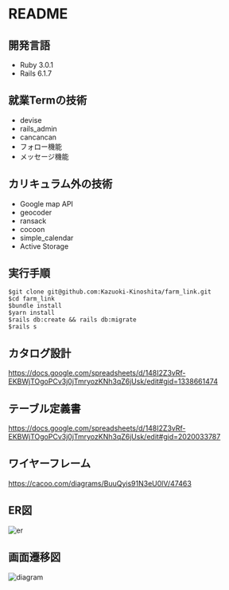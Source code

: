 # README

## 開発言語
- Ruby 3.0.1
- Rails 6.1.7

## 就業Termの技術
- devise
- rails_admin
- cancancan
- フォロー機能
- メッセージ機能

## カリキュラム外の技術
- Google map API
- geocoder
- ransack
- cocoon
- simple_calendar
- Active Storage

## 実行手順
```
$git clone git@github.com:Kazuoki-Kinoshita/farm_link.git
$cd farm_link
$bundle install
$yarn install
$rails db:create && rails db:migrate
$rails s
```

## カタログ設計
https://docs.google.com/spreadsheets/d/148I2Z3vRf-EKBWjTOgoPCv3j0jTmryozKNh3qZ6jUsk/edit#gid=1338661474

## テーブル定義書
https://docs.google.com/spreadsheets/d/148I2Z3vRf-EKBWjTOgoPCv3j0jTmryozKNh3qZ6jUsk/edit#gid=2020033787

## ワイヤーフレーム
https://cacoo.com/diagrams/BuuQyis91N3eU0lV/47463

## ER図
![er](https://user-images.githubusercontent.com/122067636/233841241-6eb76c5d-d856-4ca9-bbb6-cd13c0b2de4a.png)

## 画面遷移図
![diagram](https://user-images.githubusercontent.com/122067636/229765786-6b9856cc-8f8d-4c18-81a0-3d967850c5fe.png)